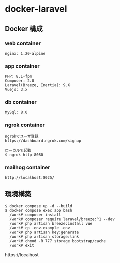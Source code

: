 # docker-laravel

## Docker 構成

### web container

    nginx: 1.20-alpine

### app container

    PHP: 8.1-fpm
    Composer: 2.0
    Laravel(Breeze, Inertia): 9.X
    Vuejs: 3.x

### db container

    MySql: 8.0

### ngrok container
    ngrokでユーザ登録
    https://dashboard.ngrok.com/signup
    
    ローカルで起動
    $ ngrok http 8080

### mailhog container

    http://localhost:8025/

## 環境構築

    $ docker compose up -d --build
    $ docker compose exec app bash
      /work# composer install
      /work# composer require laravel/breeze:^1 --dev
      /work# php artisan breeze:install vue
      /work# cp .env.example .env
      /work# php artisan key:generate
      /work# php artisan storage:link
      /work# chmod -R 777 storage bootstrap/cache
      /work# exit

https://localhost
